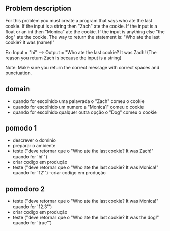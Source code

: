 ## Problem  description

For this problem you must create a program that says who ate the last cookie. If the input is a string then "Zach" ate the cookie.
If the input is a float or an int then "Monica" ate the cookie. If the input is anything else "the dog" ate the cookie. The way to return the statement is: "Who ate the last cookie? It was (name)!"

Ex: Input = "hi" --> Output = "Who ate the last cookie? It was Zach! (The reason you return Zach is because the input is a string)

Note: Make sure you return the correct message with correct spaces and punctuation.

## domain

- quando for escolhido uma palavrada o "Zach" comeu o cookie
- quando for escolhido um numero a "Monica1" comeu o cookie
- quando for escolhido qualquer outra opção o "Dog" comeu o cookie

## pomodo 1

- descrever o dominio
- preparar o ambiente
- teste ("deve retornar que o "Who ate the last cookie? It was Zach!" quando for 'hi'")
- criar codigo em produção
- teste ("deve retornar que o "Who ate the last cookie? It was Monica!" quando for '12'")
-criar codigo em produção

## pomodoro 2
- teste ("deve retornar que o "Who ate the last cookie? It was Monica!" quando for '12.3'")
- criar codigo em produção
- teste ("deve retornar que o "Who ate the last cookie? It was the dog!" quando for 'true'")